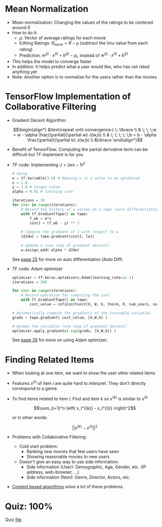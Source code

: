 # Mean Normalization
* Mean normalization: Changing the values of the ratings to be centered around 0
* How to do it:
    * $\mu$: Vector of average ratings for each movie
    * Editing Ratings: $R_{norm} = R - \mu$ (subtract the \mu value from each rating)
    * Prediction: $w^{(j)} \cdot x^{(i)} + b^{(j)} - \mu_i$, instead of $w^{(j)} \cdot x^{(i)} + b^{(j)}$
* This helps the model to converge faster
* In addition: It helps predict what a user would like, who has not rated anything yet
* Note: Another option is to normalize for the users rather than the movies

# TensorFlow Implementation of Collaborative Filtering
* Gradient Decent Algorithm:
    
    $$\begin{align*}
    &\text{repeat until convergence:} \; \lbrace \\
    & \; \; \;w = w - \alpha \frac{\partial}{\partial w} J(w,b) \\
    & \; \; \; \; \;b = b - \alpha \frac{\partial}{\partial b} J(w,b) \\
    &\rbrace
    \end{align*}$$
* Benefit of TensorFlow: Computing the partial derivative term can be difficult but TF implement is for you
* TF code: Implementing $J = (wx - 1)^2$
    ```python
    # Setup 
    w = tf.Variable(3.0) # Meaning w is a value to be optimized
    x = 1.0
    y = 1.0 # target value
    alpha = 0.01 # learning rate

    iterations = 30
    for iter in range(iterations):
        # Record the history of w values on a tape (auto differentiation)
        with tf.GradientTape() as tape:
            f_wb = w*x
            costJ = (f_wb - y) ** 2
        
        # Compute the gradient of J with respect to w
        [dJdw] = tape.gradient(costJ, [w])
        
        # Update w (one step of gradient descent)
        w.assign_add(-alpha * dJdw)
    ```

    See [page 25](Lecture.pdf) for more on auto differentiation (Auto Diff)
* TF code: Adam optimizer
    ```python
    optimizer = tf.keras.optimizers.Adam(learning_rate=1e-1)
    iterations = 200

    for iter in range(iterations):
        # Record operation for computing the cost
        with tf.GradientTape() as tape:
            cost_value = cofiCostFuncV(X, W, b, Ynorm, R, num_users, num_movies, lambda)
    
    # Automatically compute the gradients of the trainable variables
    grads = tape.gradient( cost_value, [X,W,b] )

    # Update the variables (one step of gradient descent)
    optimizer.apply_gradients( zip(grads, [X,W,b]) )
    ```

    See [page 26](Lecture.pdf) for more on using Adam optimizer.

# Finding Related Items
* When looking at one item, we want to show the user other related items
* Features $x^{(i)}$ of item $i$ are quite hard to interpret. They don't directly correspond to a genre.
* To find items related to item $i$: Find and item $k$ so $x^{(k)}$ is similar to $x^{(i)}$

    $$\sum_{i=1}^n \left( x_l^{(k)} - x_l^{(i)} \right)^2$$

    or in other words:

    $${||x^{(k)} - x^{(i)}||}^2$$
* Problems with Collaborative Filtering:
    * Cold start problem:
        * Ranking new movies that few users have seen
        * Showing reasonable movies to new users
    * Doesn't give an easy way to use side information:
        * Side information (User): Demographic, Age, Gender, etc. (IP address, web-browser, ...)
        * Side information (Item): Genre, Director, Actors, etc.
* [Content based algorithms](3-ContentBasedFiltering.md) solve a lot of these problems

# Quiz: 100%
Quiz [file](Quizzes.md#recommender-systems-implementation-detail)